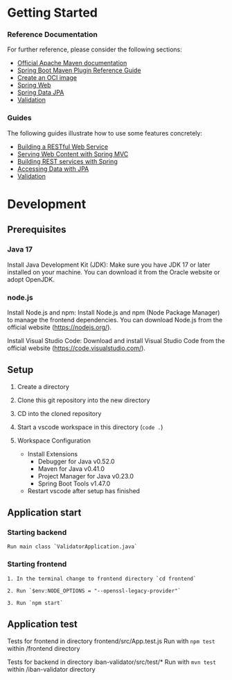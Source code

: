 # Getting Started

### Reference Documentation
For further reference, please consider the following sections:

* [Official Apache Maven documentation](https://maven.apache.org/guides/index.html)
* [Spring Boot Maven Plugin Reference Guide](https://docs.spring.io/spring-boot/docs/3.1.2/maven-plugin/reference/html/)
* [Create an OCI image](https://docs.spring.io/spring-boot/docs/3.1.2/maven-plugin/reference/html/#build-image)
* [Spring Web](https://docs.spring.io/spring-boot/docs/3.1.2/reference/htmlsingle/#web)
* [Spring Data JPA](https://docs.spring.io/spring-boot/docs/3.1.2/reference/htmlsingle/#data.sql.jpa-and-spring-data)
* [Validation](https://docs.spring.io/spring-boot/docs/3.1.2/reference/htmlsingle/#io.validation)

### Guides
The following guides illustrate how to use some features concretely:

* [Building a RESTful Web Service](https://spring.io/guides/gs/rest-service/)
* [Serving Web Content with Spring MVC](https://spring.io/guides/gs/serving-web-content/)
* [Building REST services with Spring](https://spring.io/guides/tutorials/rest/)
* [Accessing Data with JPA](https://spring.io/guides/gs/accessing-data-jpa/)
* [Validation](https://spring.io/guides/gs/validating-form-input/)


# Development 

## Prerequisites

### Java 17
Install Java Development Kit (JDK): Make sure you have JDK 17 or later installed on your machine. You can download it from the Oracle website or adopt OpenJDK.

### node.js
Install Node.js and npm: Install Node.js and npm (Node Package Manager) to manage the frontend dependencies. You can download Node.js from the official website (https://nodejs.org/).

Install Visual Studio Code: Download and install Visual Studio Code from the official website (https://code.visualstudio.com/).

## Setup

1. Create a directory

2. Clone this git repository into the new directory

3. CD into the cloned repository

4. Start a vscode workspace in this directory (`code .`)

5. Workspace Configuration
    - Install Extensions
        - Debugger for Java  v0.52.0 
        - Maven for Java  v0.41.0 
        - Project Manager for Java  v0.23.0 
        - Spring Boot Tools  v1.47.0
    - Restart vscode after setup has finished

## Application start

### Starting backend

    Run main class `ValidatorApplication.java`

### Starting frontend

    1. In the terminal change to frontend directory `cd frontend`

    2. Run `$env:NODE_OPTIONS = "--openssl-legacy-provider"`

    3. Run `npm start`

## Application test

Tests for frontend in directory frontend/src/App.test.js
Run with `npm test` within /frontend directory

Tests for backend in directory iban-validator/src/test/*
Run with `mvn test` within /iban-validator directory
